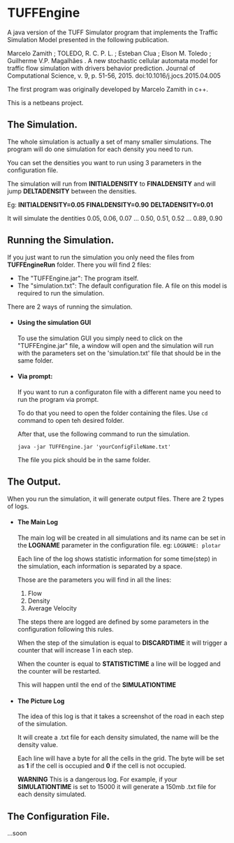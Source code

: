 # TUFFEngine
A java version of the TUFF Simulator program that implements the Traffic Simulation Model presented in the following publication. 

Marcelo Zamith ; TOLEDO, R. C. P. L. ; Esteban Clua ; Elson M. Toledo ; Guilherme V.P. Magalhães . A new stochastic cellular automata model for traffic flow simulation with drivers behavior prediction. Journal of Computational Science, v. 9, p. 51-56, 2015.  doi:10.1016/j.jocs.2015.04.005

The first program was originally developed by Marcelo Zamith in c++.

This is a netbeans project.


## The Simulation.

  The whole simulation is actually a set of many smaller simulations. The program will do one simulation for each density you need to run.
  
  You can set the densities you want to run using 3 parameters in the configuration file.
  
  The simulation will run from **INITIALDENSITY** to **FINALDENSITY** and will jump **DELTADENSITY** between the densities.
  
  Eg: **INITIALDENSITY=0.05**  **FINALDENSITY=0.90**  **DELTADENSITY=0.01** 
  
  It will simulate the dentities 0.05, 0.06, 0.07 ... 0.50, 0.51, 0.52 ... 0.89, 0.90

## Running the Simulation.
If you just want to run the simulation you only need the files from **TUFFEngineRun** folder.
There you will find 2 files:
- The "TUFFEngine.jar": The program itself.
- The "simulation.txt": The default configuration file.
  A file on this model is required to run the simulation.
  
There are 2 ways of running the simulation.
- #### Using the simulation GUI
  To use the simulation GUI you simply need to click on the "TUFFEngine.jar" file, a window will open and the simulation will run with the parameters set on the 'simulation.txt' file that should be in the same folder.
  
- #### Via prompt:


   If you want to run a configuraton file with a different name you need to run the program via prompt.
   
   To do that you need to open the folder containing the files. Use `cd` command to open teh desired folder.
   
   After that, use the following command to run the simulation.
   
   `java -jar TUFFEngine.jar 'yourConfigFileName.txt'`
   
   The file you pick should be in the same folder.

  
## The Output.
When you run the simulation, it will generate output files.
There are 2 types of logs.
- #### The Main Log
  The main log will be created in all simulations and its name can be set in the **LOGNAME** parameter in the configuration file. eg: `LOGNAME: plotar`
  
  Each line of the log shows statistic information for some time(step) in the simulation, each information is separated by a space.
  
  Those are the parameters you will find in all the lines:
  
   1. Flow
   2. Density
   3. Average Velocity
  
   The steps there are logged are defined by some parameters in the configuration following this rules.
  
   When the step of the simulation is equal to **DISCARDTIME** it will trigger a counter that will increase 1 in each step.
  
   When the counter is equal to **STATISTICTIME** a line will be logged and the counter will be restarted.
   
   This will happen until the end of the **SIMULATIONTIME**
  
 - #### The Picture Log
 
    The idea of this log is that it takes a screenshot of the road in each step of the simulation.
    
    It will create a .txt file for each density simulated, the name will be the density value.

    Each line will have a byte for all the cells in the grid. The byte will be set as **1** if the cell is occupied and **0** if the cell is not occupied.
    
    **WARNING** This is a dangerous log. For example, if your **SIMULATIONTIME** is set to 15000 it will generate a 150mb .txt file for each density simulated.
    
## The Configuration File.

  ...soon
  
  
  
  
  


